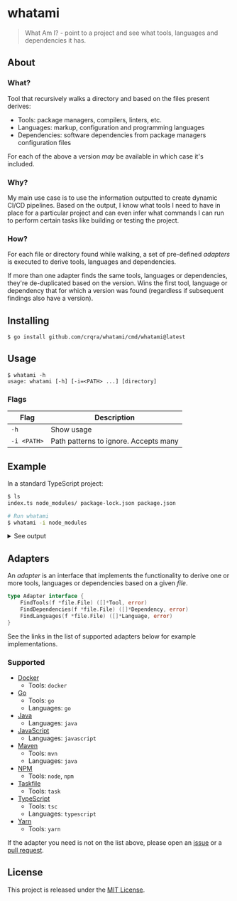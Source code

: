 # whatami

> What Am I? - point to a project and see what tools, languages and dependencies
> it has.

## About

### What?

Tool that recursively walks a directory and based on the files present derives:

- Tools: package managers, compilers, linters, etc.
- Languages: markup, configuration and programming languages
- Dependencies: software dependencies from package managers configuration files

For each of the above a version _may_ be available in which case it's included.

### Why?

My main use case is to use the information outputted to create dynamic CI/CD
pipelines. Based on the output, I know what tools I need to have in place for a
particular project and can even infer what commands I can run to perform certain
tasks like building or testing the project.

### How?

For each file or directory found while walking, a set of pre-defined _adapters_
is executed to derive tools, languages and dependencies.

If more than one adapter finds the same tools, languages or dependencies, they're
de-duplicated based on the version. Wins the first tool, language or dependency
that for which a version was found (regardless if subsequent findings also have
a version).

## Installing

```console
$ go install github.com/crqra/whatami/cmd/whatami@latest
```

## Usage

```
$ whatami -h
usage: whatami [-h] [-i=<PATH> ...] [directory]
```

### Flags

| Flag        | Description                           |
| ----------- | ------------------------------------- |
| `-h`        | Show usage                            |
| `-i <PATH>` | Path patterns to ignore. Accepts many |

## Example

In a standard TypeScript project:

```bash
$ ls
index.ts node_modules/ package-lock.json package.json

# Run whatami
$ whatami -i node_modules
```

<details>
<summary>See output</summary>

```json
{
  "tools": {
    "node": {
      "version": "~15"
    },
    "npm": {
      "version": "~1.0.20"
    },
    "tsc": {
      "version": "^4.7.3"
    }
  },
  "dependencies": {
    "express": {
      "version": "^4.18.1",
      "type": "production"
    },
    "typescript": {
      "version": "^4.7.3",
      "type": "development"
    }
  },
  "languages": {
    "typescript": {
      "version": "^4.7.3"
    }
  }
}
```

</details>

## Adapters

An _adapter_ is an interface that implements the functionality to derive one or
more tools, languages or dependencies based on a given _file_.

```go
type Adapter interface {
	FindTools(f *file.File) ([]*Tool, error)
	FindDependencies(f *file.File) ([]*Dependency, error)
	FindLanguages(f *file.File) ([]*Language, error)
}
```

See the links in the list of supported adapters below for example implementations.

### Supported

- [Docker][docker-src]
  - Tools: `docker`
- [Go][go-src]
  - Tools: `go`
  - Languages: `go`
- [Java][java-src]
  - Languages: `java`
- [JavaScript][javascript-src]
  - Languages: `javascript`
- [Maven][maven-src]
  - Tools: `mvn`
  - Languages: `java`
- [NPM][npm-src]
  - Tools: `node`, `npm`
- [Taskfile][taskfile-src]
  - Tools: `task`
- [TypeScript][typescript-src]
  - Tools: `tsc`
  - Languages: `typescript`
- [Yarn][yarn-src]
  - Tools: `yarn`

If the adapter you need is not on the list above, please open an [issue][issues]
or a [pull request][pulls].

## License

This project is released under the [MIT License](LICENSE).

[issues]: https://github.com/crqra/whatami/issues
[pulls]: https://github.com/crqra/whatami/pulls
[docker-src]: https://github.com/crqra/whatami/blob/main/adapter/docker/docker.go
[go-src]: https://github.com/crqra/whatami/blob/main/adapter/golang/golang.go
[java-src]: https://github.com/crqra/whatami/blob/main/adapter/java/java.go
[javascript-src]: https://github.com/crqra/whatami/blob/main/adapter/javascript/javascript.go
[maven-src]: https://github.com/crqra/whatami/blob/main/adapter/maven/maven.go
[npm-src]: https://github.com/crqra/whatami/blob/main/adapter/npm/npm.go
[taskfile-src]: https://github.com/crqra/whatami/blob/main/adapter/taskfile/taskfile.go
[typescript-src]: https://github.com/crqra/whatami/blob/main/adapter/typescript/typescript.go
[yarn-src]: https://github.com/crqra/whatami/blob/main/adapter/yarn/yarn.go
